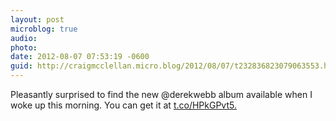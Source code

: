 ```yaml
---
layout: post
microblog: true
audio: 
photo: 
date: 2012-08-07 07:53:19 -0600
guid: http://craigmcclellan.micro.blog/2012/08/07/t232836823079063553.html
---
```

Pleasantly surprised to find the new @derekwebb album available when I woke up this morning. You can get it at [t.co/HPkGPvt5.](http://t.co/HPkGPvt5.)
